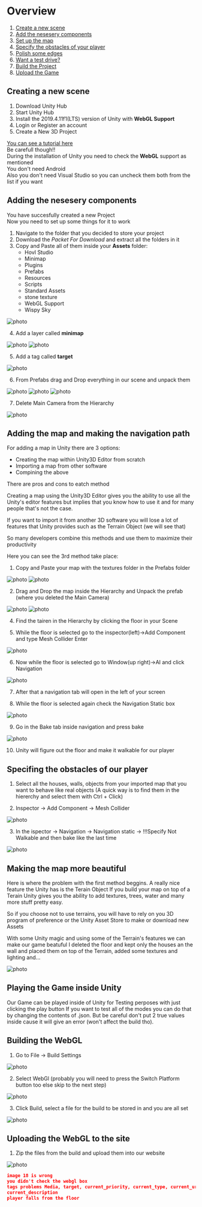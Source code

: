 # Overview

1. [Create a new scene](#creating-a-new-scene)
2. [Add the nesesery components](#adding-the-nesesery-components)
3. [Set up the map](#adding-the-map-and-making-the-navigation-path)
4. [Specify the obstacles of your player](#specifing-the-obstacles-of-our-player)
5. [Polish some edges](#making-the-map-more-beautiful)
6. [Want a test drive?](#playing-the-game-inside-unity)
7. [Build the Project](#building-the-webgl)
8. [Upload the Game](#uploading-the-webgl-to-the-site)

## Creating a new scene

1. Download Unity Hub
2. Start Unity Hub
3. Install the 2019.4.11f1(LTS) version of Unity with **WebGL Support**
4. Login or Register an account
5. Create a New 3D Project

[You can see a tutorial here](https://www.youtube.com/watch?v=Y7zjEQrJVzY)  
Be carefull though!!  
During the installation of Unity you need to check the
**WebGL** support as mentioned  
You don't need Android  
Also you don't need Visual Studio so you can uncheck them both
from the list if you want  

## Adding the nesesery components

You have succesfully created a new Project  
Now you need to set up some things for it to work  

1. Navigate to the folder that you decided to store your project
2. Download the *Packet For Download* and extract all the folders in it
3. Copy and Paste all of them inside your **Assets** folder:
   - Hovl Studio
   - Minimap
   - Plugins
   - Prefabs
   - Resources
   - Scripts
   - Standard Assets
   - stone texture
   - WebGL Support
   - Wispy Sky

![photo](img/image.png)

4. Add a layer called **minimap**

![photo](img/image2.png)
![photo](img/image3.png)

5. Add a tag called **target**

![photo](img/image4.png)

6. From Prefabs drag and Drop everything in our scene and unpack them

![photo](img/image6.png)
![photo](img/image7.png)
![photo](img/image8.png)

7. Delete Main Camera from the Hierarchy

![photo](img/image5.png)

## Adding the map and making the navigation path

For adding a map in Unity there are 3 options:  

- Creating the map within Unity3D Editor from scratch
- Importing a map from other software
- Compining the above

There are pros and cons to eatch method

Creating a map using the Unity3D Editor gives you the ability to
use all the Unity's editor features but implies that
you know how to use it and for many people that's not the case.

If you want to import it from another 3D software you will lose a lot of features
that Unity provides such as the Terrain Object (we will see that)

So many developers combine this methods and use them to maximize their productivity

Here you can see the 3rd method take place:

1. Copy and Paste your map with the textures folder in the Prefabs folder

![photo](img/image9.png)
![photo](img/image10.png)

2. Drag and Drop the map inside the Hierarchy and Unpack the prefab (where you deleted the Main Camera)

![photo](img/image11.png)
![photo](img/image12.png)

4. Find the tairen in the Hierarchy by clicking the floor in your Scene

5. While the floor is selected go to the inspector(left)->Add Component and type
Mesh Collider Enter

![photo](img/image13.png)

6. Now while the floor is selected go to Window(up right)->AI and click Navigation

![photo](img/image14.png)

7. After that a navigation tab will open in the left of your screen

8. While the floor is selected again check the Navigation Static box

![photo](img/image15.png)

9. Go in the Bake tab inside navigation and press bake

![photo](img/image16.png)

10. Unity will figure out the floor and make it walkable for our player

## Specifing the obstacles of our player

1. Select all the houses, walls, objects from your imported map that you want to behave like real objects (A quick way is to find them in the hiererchy and select them with Ctrl + Click)

2. Inspector -> Add Component -> Mesh Collider

![photo](img/image18.png)

3. In the ispector -> Navigation -> Navigation static -> !!!Specify Not Walkable and then bake like the last time

![photo](img/image17.png)

## Making the map more beautiful

Here is where the problem with the first method beggins. A really nice feature the Unity has is the Terain Object
If you build your map on top of a Terain Unity gives you the ability to add textures, trees, water and many more stuff
pretty easy.

So if you choose not to use terrains, you will have to rely on you 3D program of preference or the Unity Asset Store to make 
or download new Assets

With some Unity magic and using some of the Terrain's features we can make our game beatuful
I deleted the floor and kept only the houses an the wall and placed them on top of the Terrain, added some textures and lighting and...

![photo](img/image19.png)

## Playing the Game inside Unity

Our Game can be played inside of Unity for Testing perposes with just clicking the play button
If you want to test all of the modes you can do that by changing the contents of .json. But be careful
don't put 2 true values inside cause it will give an error (won't affect the build tho).

## Building the WebGL

1. Go to File -> Build Settings

![photo](img/image20.png)

2. Select WebGl (probably you will need to press the Switch Platform button too else skip to the next step)

![photo](img/image21.png)

3. Click Build, select a file for the build to be stored in and you are all set

![photo](img/image22.png)

## Uploading the WebGL to the site

1. Zip the files from the build and upload them into our website

![photo](img/image23.png)

```json
image 18 is wrong
you didn't check the webgl box  
tags problems Media, target, current_priority, current_type, current_url,
current_description  
player falls from the floor
```

